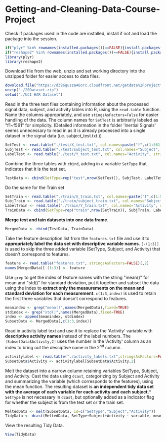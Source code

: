 # Getting-and-Cleaning-Data-Course-Project


Check if packages used in the code are installed, install if not and load the package into the session.
```r
if("plyr" %in% rownames(installed.packages())==FALSE){install.packages("plyr")}
if("reshape2" %in% rownames(installed.packages())==FALSE){install.packages("reshape2")}
library(plyr)
library(reshape2)
```

Download file from the web, unzip and set working directory into the unzipped folder for easier access to data files.
```r
download.file("https://d396qusza40orc.cloudfront.net/getdata%2Fprojectfiles%2FUCI%20HAR%20Dataset.zip", destfile = "./20Dataset.zip")
unzip("./20Dataset.zip")
setwd("./UCI HAR Dataset")
```

Read in the three text files containing information about the processed signal data, subject, and activity lables into R, using the `read.table` function. Name the columns appropriately, and use `stingsAsFactors=False` for easier handling of the data. The column names for `SetTest` is arbitrarily labeled as "f1~f561" for simplicity. (Detailed information in the folder 'Inertial Signals' seems unnecessary to read in as it is already processed into a single dataset in the signal data (i.e. subject_test.txt.))
```r
SetTest <- read.table("./test/X_test.txt", col.names=paste("f",c(1:561),sep=""), stringsAsFactors=FALSE)
SubjTest <- read.table("./test/subject_test.txt", col.names="Subject", stringsAsFactors=FALSE)
LabelTest <- read.table("./test/Y_test.txt", col.names="Activity", stringsAsFactors=FALSE)
```
Combine the three tables with `cbind`, adding in a variable `SetType` that indicates that it is the test set.
```r
TestData <- cbind(SetType=rep("test",nrow(SetTest)), SubjTest, LabelTest, SetTest)
```

Do the same for the Train set
```r
SetTrain <- read.table("./train/X_train.txt", col.names=paste("f",c(1:561),sep=""), stringsAsFactors=FALSE)
SubjTrain <- read.table("./train/subject_train.txt", col.names="Subject", stringsAsFactors=FALSE)
LabelTrain <- read.table("./train/Y_train.txt", col.names="Activity", stringsAsFactors=FALSE)
TrainData <- cbind(SetType=rep("train",nrow(SetTrain)), SubjTrain, LabelTrain, SetTrain)
```

**Merge test and tain datasets into one data frame.**
```r
MergedData <- rbind(TestData, TrainData)
```


Take the feature description list from the `features.txt` file and use it to **appropriately label the data set with descriptive variable names**. `[-(1:3)]` is used to skip the three added variable (SetType, Subject, and Activity) that doesn't correspond to features.
```r
feature <- read.table("features.txt", stringsAsFactors=FALSE)[,2]
names(MergedData)[-(1:3)] <- feature
```

Use `grep` to get the index of feature names with the string "mean()" for mean and "std()" for standard deviation, put it together and subset the data using the index to **extract only the measurements on the mean and standard deviation for each measurement**. `c(1:3,index)` is used to retain the first three variables that doesn't correspond to features.
```r
meanindex <- grep("mean()",names(MergedData),fixed=TRUE)
stdindex <- grep("std()",names(MergedData),fixed=TRUE)
index <- append(meanindex, stdindex)
SubsetData <- MergedData[,c(1:3,index)]
```

Read in activity label text and use it to replace the 'Activity' variable with **descriptive activity names** instead of the label numbers. The `[SubsetData$Activity,2]` uses the number in the 'Activity' column as an index to bring out the desciptive name in the 2<sup>nd</sup> column.
```r
activitylabel <- read.table("./activity_labels.txt",stringsAsFactors=FALSE)
SubsetData$Activity <- activitylabel[SubsetData$Activity,2]
```

 Melt the dataset into a narrow column retaining variables SetType, Subject, and Activity. Cast the data using `dcast`, categorizing by Subject and Activity and summarizing the variable (which corresponds to the features), using the mean function. The resulting dataset is **an independent tidy data set with the average of each variable for each activity and each subject.*** `SetType` is not necessary in `dcast`, but optionally added as a indicator flag for whether the subject is from the test set or the train set.
```r
MeltedData <- melt(SubsetData, id=c("SetType","Subject","Activity"))
TidyData <- dcast(MeltedData, SetType+Subject+Activity ~ variable, mean)
```

View the resulting Tidy Data.
```r
View(TidyData)
```
